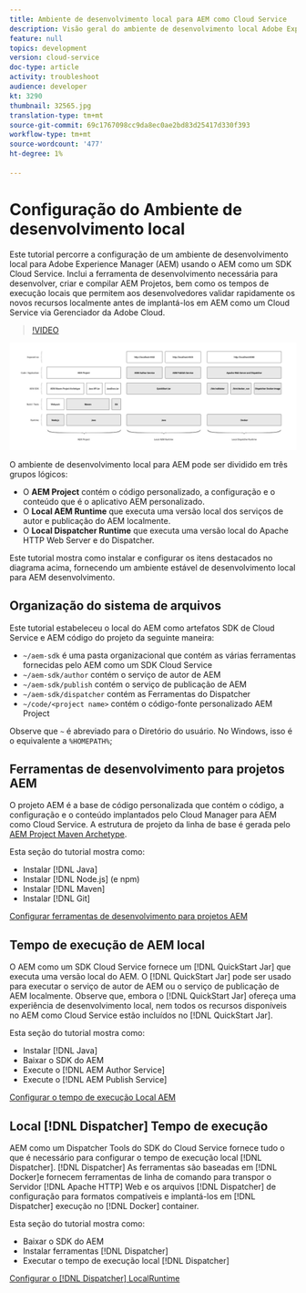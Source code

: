 ```yaml
---
title: Ambiente de desenvolvimento local para AEM como Cloud Service
description: Visão geral do ambiente de desenvolvimento local Adobe Experience Manager (AEM).
feature: null
topics: development
version: cloud-service
doc-type: article
activity: troubleshoot
audience: developer
kt: 3290
thumbnail: 32565.jpg
translation-type: tm+mt
source-git-commit: 69c1767098cc9da8ec0ae2bd83d25417d330f393
workflow-type: tm+mt
source-wordcount: '477'
ht-degree: 1%

---
```



# Configuração do Ambiente de desenvolvimento local

Este tutorial percorre a configuração de um ambiente de desenvolvimento local para Adobe Experience Manager (AEM) usando o AEM como um SDK Cloud Service. Inclui a ferramenta de desenvolvimento necessária para desenvolver, criar e compilar AEM Projetos, bem como os tempos de execução locais que permitem aos desenvolvedores validar rapidamente os novos recursos localmente antes de implantá-los em AEM como um Cloud Service via Gerenciador da Adobe Cloud.

>[!VIDEO](https://video.tv.adobe.com/v/32565/?quality=12&learn=on)

![AEM como uma pilha de tecnologia de Ambiente para desenvolvimento local Cloud Service](./assets/overview/aem-sdk-technology-stack.png)

O ambiente de desenvolvimento local para AEM pode ser dividido em três grupos lógicos:

+ O __AEM Project__ contém o código personalizado, a configuração e o conteúdo que é o aplicativo AEM personalizado.
+ O __Local AEM Runtime__ que executa uma versão local dos serviços de autor e publicação do AEM localmente.
+ O __Local Dispatcher Runtime__ que executa uma versão local do Apache HTTP Web Server e do Dispatcher.

Este tutorial mostra como instalar e configurar os itens destacados no diagrama acima, fornecendo um ambiente estável de desenvolvimento local para AEM desenvolvimento.

## Organização do sistema de arquivos

Este tutorial estabeleceu o local do AEM como artefatos SDK de Cloud Service e AEM código do projeto da seguinte maneira:

+ `~/aem-sdk` é uma pasta organizacional que contém as várias ferramentas fornecidas pelo AEM como um SDK Cloud Service
+ `~/aem-sdk/author` contém o serviço de autor de AEM
+ `~/aem-sdk/publish` contém o serviço de publicação de AEM
+ `~/aem-sdk/dispatcher` contém as Ferramentas do Dispatcher
+ `~/code/<project name>` contém o código-fonte personalizado AEM Project

Observe que `~` é abreviado para o Diretório do usuário. No Windows, isso é o equivalente a `%HOMEPATH%`;

## Ferramentas de desenvolvimento para projetos AEM

O projeto AEM é a base de código personalizada que contém o código, a configuração e o conteúdo implantados pelo Cloud Manager para AEM como Cloud Service. A estrutura de projeto da linha de base é gerada pelo [AEM Project Maven Archetype](https://github.com/adobe/aem-project-archetype).

Esta seção do tutorial mostra como:

+ Instalar [!DNL Java]
+ Instalar [!DNL Node.js] (e npm)
+ Instalar [!DNL Maven]
+ Instalar [!DNL Git]

[Configurar ferramentas de desenvolvimento para projetos AEM](./development-tools.md)

## Tempo de execução de AEM local

O AEM como um SDK Cloud Service fornece um [!DNL QuickStart Jar] que executa uma versão local do AEM. O [!DNL QuickStart Jar] pode ser usado para executar o serviço de autor de AEM ou o serviço de publicação de AEM localmente. Observe que, embora o [!DNL QuickStart Jar] ofereça uma experiência de desenvolvimento local, nem todos os recursos disponíveis no AEM como Cloud Service estão incluídos no [!DNL QuickStart Jar].

Esta seção do tutorial mostra como:

+ Instalar [!DNL Java]
+ Baixar o SDK do AEM
+ Execute o [!DNL AEM Author Service]
+ Execute o [!DNL AEM Publish Service]

[Configurar o tempo de execução Local AEM](./aem-runtime.md)

## Local [!DNL Dispatcher] Tempo de execução

AEM como um Dispatcher Tools do SDK do Cloud Service fornece tudo o que é necessário para configurar o tempo de execução local [!DNL Dispatcher]. [!DNL Dispatcher] As ferramentas são baseadas em  [!DNL Docker]e fornecem ferramentas de linha de comando para transpor o Servidor  [!DNL Apache HTTP] Web e os arquivos  [!DNL Dispatcher] de configuração para formatos compatíveis e implantá-los em  [!DNL Dispatcher] execução no  [!DNL Docker] container.

Esta seção do tutorial mostra como:

+ Baixar o SDK do AEM
+ Instalar ferramentas [!DNL Dispatcher]
+ Executar o tempo de execução local [!DNL Dispatcher]

[Configurar o  [!DNL Dispatcher] LocalRuntime](./dispatcher-tools.md)
